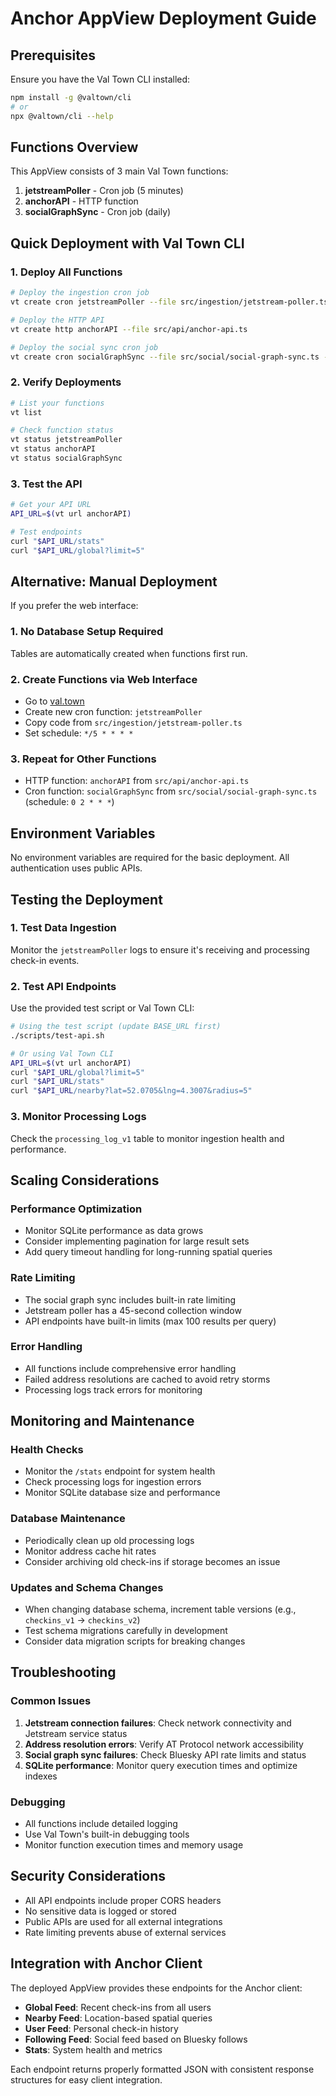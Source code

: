# Anchor AppView Deployment Guide

## Prerequisites

Ensure you have the Val Town CLI installed:

```bash
npm install -g @valtown/cli
# or
npx @valtown/cli --help
```

## Functions Overview

This AppView consists of 3 main Val Town functions:

1. **jetstreamPoller** - Cron job (5 minutes)
2. **anchorAPI** - HTTP function  
3. **socialGraphSync** - Cron job (daily)

## Quick Deployment with Val Town CLI

### 1. Deploy All Functions

```bash
# Deploy the ingestion cron job
vt create cron jetstreamPoller --file src/ingestion/jetstream-poller.ts --schedule "*/5 * * * *"

# Deploy the HTTP API
vt create http anchorAPI --file src/api/anchor-api.ts

# Deploy the social sync cron job
vt create cron socialGraphSync --file src/social/social-graph-sync.ts --schedule "0 2 * * *"
```

### 2. Verify Deployments

```bash
# List your functions
vt list

# Check function status
vt status jetstreamPoller
vt status anchorAPI
vt status socialGraphSync
```

### 3. Test the API

```bash
# Get your API URL
API_URL=$(vt url anchorAPI)

# Test endpoints
curl "$API_URL/stats"
curl "$API_URL/global?limit=5"
```

## Alternative: Manual Deployment

If you prefer the web interface:

### 1. No Database Setup Required
Tables are automatically created when functions first run.

### 2. Create Functions via Web Interface
- Go to [val.town](https://val.town)
- Create new cron function: `jetstreamPoller`
- Copy code from `src/ingestion/jetstream-poller.ts`
- Set schedule: `*/5 * * * *`

### 3. Repeat for Other Functions
- HTTP function: `anchorAPI` from `src/api/anchor-api.ts`
- Cron function: `socialGraphSync` from `src/social/social-graph-sync.ts` (schedule: `0 2 * * *`)

## Environment Variables

No environment variables are required for the basic deployment. All authentication uses public APIs.

## Testing the Deployment

### 1. Test Data Ingestion
Monitor the `jetstreamPoller` logs to ensure it's receiving and processing check-in events.

### 2. Test API Endpoints
Use the provided test script or Val Town CLI:

```bash
# Using the test script (update BASE_URL first)
./scripts/test-api.sh

# Or using Val Town CLI
API_URL=$(vt url anchorAPI)
curl "$API_URL/global?limit=5"
curl "$API_URL/stats"
curl "$API_URL/nearby?lat=52.0705&lng=4.3007&radius=5"
```

### 3. Monitor Processing Logs
Check the `processing_log_v1` table to monitor ingestion health and performance.

## Scaling Considerations

### Performance Optimization
- Monitor SQLite performance as data grows
- Consider implementing pagination for large result sets
- Add query timeout handling for long-running spatial queries

### Rate Limiting
- The social graph sync includes built-in rate limiting
- Jetstream poller has a 45-second collection window
- API endpoints have built-in limits (max 100 results per query)

### Error Handling
- All functions include comprehensive error handling
- Failed address resolutions are cached to avoid retry storms
- Processing logs track errors for monitoring

## Monitoring and Maintenance

### Health Checks
- Monitor the `/stats` endpoint for system health
- Check processing logs for ingestion errors
- Monitor SQLite database size and performance

### Database Maintenance
- Periodically clean up old processing logs
- Monitor address cache hit rates
- Consider archiving old check-ins if storage becomes an issue

### Updates and Schema Changes
- When changing database schema, increment table versions (e.g., `checkins_v1` → `checkins_v2`)
- Test schema migrations carefully in development
- Consider data migration scripts for breaking changes

## Troubleshooting

### Common Issues
1. **Jetstream connection failures**: Check network connectivity and Jetstream service status
2. **Address resolution errors**: Verify AT Protocol network accessibility
3. **Social graph sync failures**: Check Bluesky API rate limits and status
4. **SQLite performance**: Monitor query execution times and optimize indexes

### Debugging
- All functions include detailed logging
- Use Val Town's built-in debugging tools
- Monitor function execution times and memory usage

## Security Considerations

- All API endpoints include proper CORS headers
- No sensitive data is logged or stored
- Public APIs are used for all external integrations
- Rate limiting prevents abuse of external services

## Integration with Anchor Client

The deployed AppView provides these endpoints for the Anchor client:

- **Global Feed**: Recent check-ins from all users
- **Nearby Feed**: Location-based spatial queries
- **User Feed**: Personal check-in history
- **Following Feed**: Social feed based on Bluesky follows
- **Stats**: System health and metrics

Each endpoint returns properly formatted JSON with consistent response structures for easy client integration.